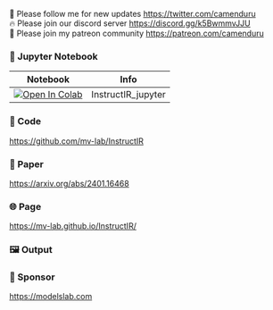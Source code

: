 🐣 Please follow me for new updates https://twitter.com/camenduru <br />
🔥 Please join our discord server https://discord.gg/k5BwmmvJJU <br />
🥳 Please join my patreon community https://patreon.com/camenduru <br />

### 🍊 Jupyter Notebook

| Notebook | Info
| --- | --- |
[![Open In Colab](https://colab.research.google.com/assets/colab-badge.svg)](https://colab.research.google.com/github/camenduru/InstructIR-jupyter/blob/main/InstructIR_jupyter.ipynb) | InstructIR_jupyter

### 🧬 Code
https://github.com/mv-lab/InstructIR

### 📄 Paper
https://arxiv.org/abs/2401.16468

### 🌐 Page
https://mv-lab.github.io/InstructIR/

### 🖼 Output


### 🏢 Sponsor
https://modelslab.com
